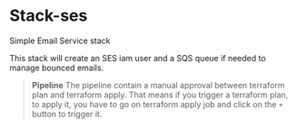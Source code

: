 # Stack-ses

Simple Email Service stack

This stack will create an SES iam user and a SQS queue if needed to manage bounced emails.

> **Pipeline** The pipeline contain a manual approval between terraform plan and terraform apply.
> That means if you trigger a terraform plan, to apply it, you have to go on terraform apply job
> and click on the `+` button to trigger it.
